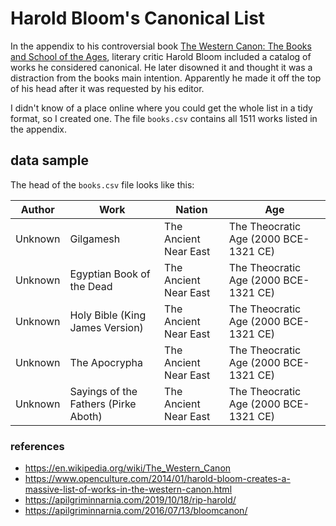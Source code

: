 # Harold Bloom's Canonical List

In the appendix to his controversial book [The Western Canon: The Books and School of the Ages](https://en.wikipedia.org/wiki/The_Western_Canon), literary critic Harold Bloom included a catalog of works he considered canonical. 
He later disowned it and thought it was a distraction from the books main intention.
Apparently he made it off the top of his head after it was requested by his editor. 

I didn't know of a place online where you could get the whole list in a tidy format, so I created one.
The file `books.csv` contains all 1511 works listed in the appendix.

## data sample

The head of the `books.csv` file looks like this:

| Author  | Work                                 | Nation                | Age                                   |
|---------|--------------------------------------|-----------------------|---------------------------------------|
| Unknown | Gilgamesh                            | The Ancient Near East | The Theocratic Age (2000 BCE-1321 CE) |
| Unknown | Egyptian Book of the Dead            | The Ancient Near East | The Theocratic Age (2000 BCE-1321 CE) |
| Unknown | Holy Bible (King James Version)      | The Ancient Near East | The Theocratic Age (2000 BCE-1321 CE) |
| Unknown | The Apocrypha                        | The Ancient Near East | The Theocratic Age (2000 BCE-1321 CE) |
| Unknown | Sayings of the Fathers (Pirke Aboth) | The Ancient Near East | The Theocratic Age (2000 BCE-1321 CE) |


### references

- https://en.wikipedia.org/wiki/The_Western_Canon
- https://www.openculture.com/2014/01/harold-bloom-creates-a-massive-list-of-works-in-the-western-canon.html
- https://apilgriminnarnia.com/2019/10/18/rip-harold/
- https://apilgriminnarnia.com/2016/07/13/bloomcanon/
